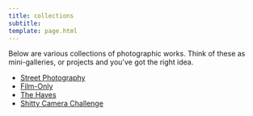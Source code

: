 ```yaml
---
title: collections
subtitle:  
template: page.html
---
```


Below are various collections of photographic works.
Think of these as mini-galleries, or projects and you've got the right idea.

- [Street Photography](/collections/street)
- [Film-Only](/collections/film)
- [The Haves](/collections/haves)
- [Shitty Camera Challenge](/collections/shit)

